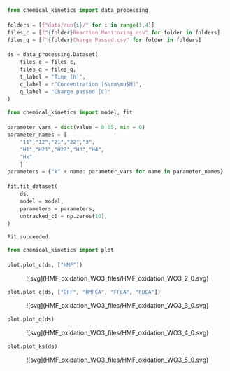 ```python
from chemical_kinetics import data_processing

folders = [f"data/run{i}/" for i in range(1,4)]
files_c = [f"{folder}Reaction Monitoring.csv" for folder in folders]
files_q = [f"{folder}Charge Passed.csv" for folder in folders]

ds = data_processing.Dataset(
    files_c = files_c,
    files_q = files_q,
    t_label = "Time [h]",
    c_label = r"Concentration [$\rm\mu$M]",
    q_label = "Charge passed [C]"
)
```


```python
from chemical_kinetics import model, fit

parameter_vars = dict(value = 0.05, min = 0)
parameter_names = [
    "11","12","21","22","3",
    "H1","H21","H22","H3","H4",
    "Hx"
    ]
parameters = {"k" + name: parameter_vars for name in parameter_names}

fit.fit_dataset(
    ds,
    model = model,
    parameters = parameters,
    untracked_c0 = np.zeros(10),
)
```

    Fit succeeded.



```python
from chemical_kinetics import plot

plot.plot_c(ds, ["HMF"])
```


<p align='center'>![svg](HMF_oxidation_WO3_files/HMF_oxidation_WO3_2_0.svg)
</p>


```python
plot.plot_c(ds, ["DFF", "HMFCA", "FFCA", "FDCA"])
```


<p align='center'>![svg](HMF_oxidation_WO3_files/HMF_oxidation_WO3_3_0.svg)
</p>


```python
plot.plot_q(ds)
```


<p align='center'>![svg](HMF_oxidation_WO3_files/HMF_oxidation_WO3_4_0.svg)
</p>


```python
plot.plot_ks(ds)
```


<p align='center'>![svg](HMF_oxidation_WO3_files/HMF_oxidation_WO3_5_0.svg)
</p>
